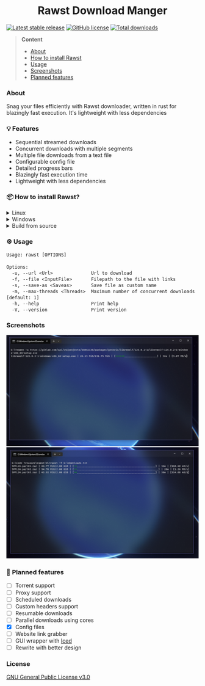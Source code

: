 <h1 align="center">Rawst Download Manger</h1>

[![Latest stable release](https://img.shields.io/github/release/jupiee/rawst.svg?maxAge=3600)](https://github.com/jupiee/rawst/releases) [![GitHub license](https://img.shields.io/github/license/jupiee/rawst.svg)](https://github.com/jupiee/rawst/blob/master/LICENSE) [![Total downloads](https://img.shields.io/github/downloads/jupiee/rawst/total.svg)](https://github.com/jupiee/rawst)

> **Content**
> - [About](https://github.com/jupiee/rawst#about)
> - [How to install Rawst](https://github.com/jupiee/rawst#how-to-install-rawst)
> - [Usage](https://github.com/jupiee/rawst#usage)
> - [Screenshots](https://github.com/jupiee/rawst#screenshots)
> - [Planned features](https://github.com/jupiee/rawst#planned-features)

### **About**
Snag your files efficiently with Rawst downloader, written in rust for blazingly fast execution. It's lightweight with less dependencies

### 💡 **Features**
- Sequential streamed downloads
- Concurrent downloads with multiple segments
- Multiple file downloads from a text file
- Configurable config file
- Detailed progress bars
- Blazingly fast execution time
- Lightweight with less dependencies

### 📦 **How to install Rawst?**
<details>
    <summary>Linux</summary>

- Download [Linux installer](https://github.com/Jupiee/rawst/releases/download/0.2/linux.sh) from releases and run it

</details>

<details>
    <summary>Windows</summary>

- Download [Windows installer](https://github.com/Jupiee/rawst/releases/download/0.2/windows.bat) from releases and run it

</details>

<details>
    <summary>Build from source</summary>

- run ``cargo build --release``
- move the binary to corresponding directories
  Windows => ``C:\Users\%USERNAME%\AppData\Local\Microsoft\WindowsApps``
  Linux => ``/usr/local/bin``

</details>

### ⚙️ **Usage**
```
Usage: rawst [OPTIONS]

Options:
  -u, --url <Url>              Url to download
  -f, --file <InputFile>       Filepath to the file with links
  -s, --save-as <Saveas>       Save file as custom name
  -m, --max-threads <Threads>  Maximum number of concurrent downloads [default: 1]
  -h, --help                   Print help
  -V, --version                Print version
```

### **Screenshots**
![single_download.png](assets/single_download.PNG)
![multi_donwload.png](assets/multi_download.PNG)

### 🎯 **Planned features**
* [ ] Torrent support
* [ ] Proxy support
* [ ] Scheduled downloads
* [ ] Custom headers support
* [ ] Resumable downloads
* [ ] Parallel downloads using cores
* [x] Config files
* [ ] Website link grabber
* [ ] GUI wrapper with [Iced](https://iced.rs/)
* [ ] Rewrite with better design

### **License**
[GNU General Public License v3.0](LICENSE)
